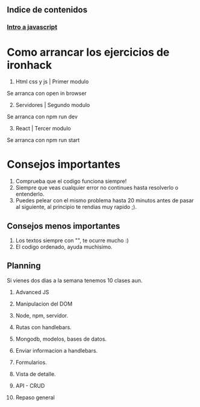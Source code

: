 ## Indice de contenidos

### [Intro a javascript](./Readme.Intro.md)

# Como arrancar los ejercicios de ironhack

1. Html css y js | Primer modulo

Se arranca con open in browser

2. Servidores | Segundo modulo

Se arranca con npm run dev

3. React | Tercer modulo

Se arranca con npm run start

# Consejos importantes

1. Comprueba que el codigo funciona siempre!
2. Siempre que veas cualquier error no continues hasta resolverlo o entenderlo.
3. Puedes pelear con el mismo problema hasta 20 minutos antes de pasar al siguiente, al principio te rendias muy rapido ;).

## Consejos menos importantes

1. Los textos siempre con "", te ocurre mucho :)
2. El codigo ordenado, ayuda muchisimo.

## Planning

Si vienes dos dias a la semana tenemos 10 clases aun.

1. Advanced JS

2. Manipulacion del DOM

3. Node, npm, servidor.

4. Rutas con handlebars.

5. Mongodb, modelos, bases de datos.

6. Enviar informacion a handlebars.

7. Formularios.

8. Vista de detalle.

9. API - CRUD

10. Repaso general
